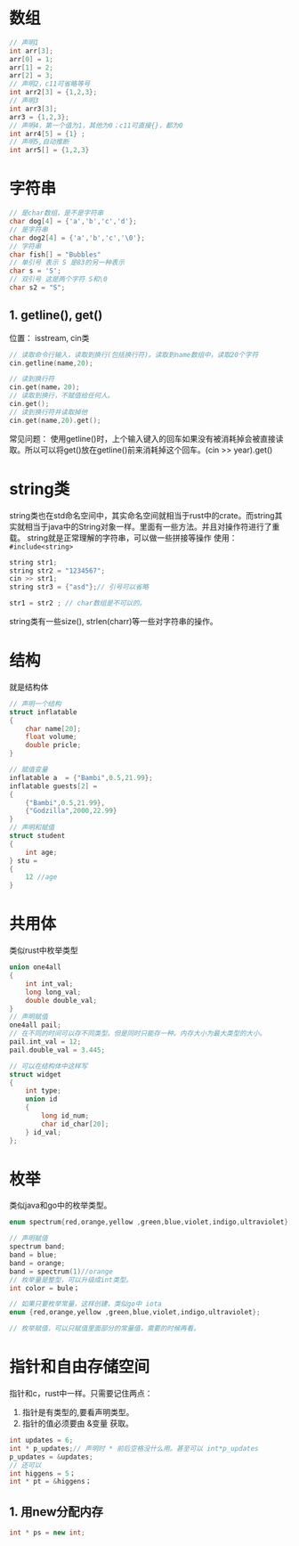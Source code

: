 # 数组
```c++
// 声明1
int arr[3];
arr[0] = 1;
arr[1] = 2;
arr[2] = 3;
// 声明2，c11可省略等号
int arr2[3] = {1,2,3};
// 声明3
int arr3[3];
arr3 = {1,2,3};
// 声明4，第一个值为1，其他为0；c11可直接{}，都为0
int arr4[5] = {1} ;
// 声明5,自动推断
int arr5[] = {1,2,3} 
```
# 字符串
```c++
// 是char数组，是不是字符串
char dog[4] = {'a','b','c','d'};
// 是字符串
char dog2[4] = {'a','b','c','\0'};
// 字符串
char fish[] = "Bubbles"
// 单引号 表示 S 是83的另一种表示
char s = 'S';
// 双引号 这是两个字符 S和\0
char s2 = "S";
```

## 1. getline(), get()
位置： isstream, cin类
```c++
// 读取命令行输入，读取到换行(包括换行符)。读取到name数组中，读取20个字符
cin.getline(name,20);

// 读到换行符
cin.get(name，20);
// 读取到换行，不赋值给任何人。
cin.get();
// 读到换行符并读取掉他
cin.get(name,20).get();
```
常见问题：
使用getline()时，上个输入键入的回车如果没有被消耗掉会被直接读取。所以可以将get()放在getline()前来消耗掉这个回车。(cin >> year).get() 

# string类
string类也在std命名空间中，其实命名空间就相当于rust中的crate。而string其实就相当于java中的String对象一样。里面有一些方法。并且对操作符进行了重载。
string就是正常理解的字符串，可以做一些拼接等操作
使用： `#include<string>`
```c++
string str1;
string str2 = "1234567";
cin >> str1;
string str3 = {"asd"};// 引号可以省略

str1 = str2 ; // char数组是不可以的。
```
string类有一些size(), strlen(charr)等一些对字符串的操作。

# 结构
就是结构体
```c++
// 声明一个结构
struct inflatable
{
    char name[20];
    float volume;
    double pricle;
}

// 赋值变量
inflatable a  = {"Bambi",0.5,21.99};
inflatable guests[2] = 
{
    {"Bambi",0.5,21.99},
    {"Godzilla",2000,22.99}
}
// 声明和赋值
struct student
{
    int age;
} stu = 
{
    12 //age
}
```

# 共用体
类似rust中枚举类型

```c++
union one4all
{
    int int_val;
    long long_val;
    double double_val;
}
// 声明赋值
one4all pail;
// 在不同的时间可以存不同类型。但是同时只能存一种。内存大小为最大类型的大小。
pail.int_val = 12;
pail.double_val = 3.445;

// 可以在结构体中这样写
struct widget
{
    int type;
    union id 
    {
        long id_num;
        char id_char[20];
    } id_val;
};
```
# 枚举
类似java和go中的枚举类型。
```c++
enum spectrum{red,orange,yellow ,green,blue,violet,indigo,ultraviolet};

// 声明赋值
spectrum band;
band = blue;
band = orange;
band = spectrum(1)//orange
// 枚举量是整型，可以升级成int类型。
int color = bule；

// 如果只要枚举常量，这样创建，类似go中 iota
enum {red,orange,yellow ,green,blue,violet,indigo,ultraviolet};

// 枚举赋值，可以只赋值里面部分的常量值，需要的时候再看。
```

# 指针和自由存储空间
指针和c，rust中一样。只需要记住两点：
1. 指针是有类型的,要看声明类型。
2. 指针的值必须要由 &变量 获取。
```c++
int updates = 6;
int * p_updates;// 声明时 * 前后空格没什么用。甚至可以 int*p_updates
p_updates = &updates;
// 还可以
int higgens = 5；
int * pt = &higgens；
```
## 1. 用new分配内存
```c++
int * ps = new int;

```